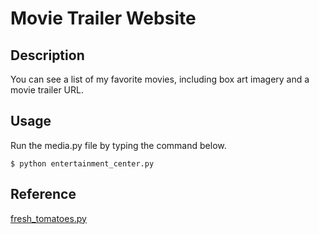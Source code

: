 Movie Trailer Website
===

## Description
You can see a list of my favorite movies, including box art imagery and a movie trailer URL.

## Usage
Run the media.py file by typing the command below.
```
$ python entertainment_center.py
```

## Reference
[fresh_tomatoes.py](https://github.com/adarsh0806/ud036_StarterCode/blob/master/fresh_tomatoes.py)
